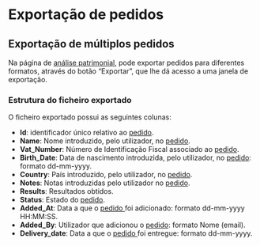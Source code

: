 # Exportação de pedidos

## Exportação de múltiplos pedidos

Na página de [análise patrimonial](./), pode exportar pedidos para diferentes formatos, através do botão “Exportar”, que lhe dá acesso a uma janela de exportação.

### Estrutura do ficheiro exportado

O ficheiro exportado possui as seguintes colunas:

* **Id**: identificador único relativo ao [pedido](./).
* **Name**: Nome introduzido, pelo utilizador, no [pedido](./).
* **Vat\_Number**: Número de Identificação Fiscal associado ao [pedido](./).
* **Birth\_Date**: Data de nascimento introduzida, pelo utilizador, no [pedido](./): formato dd-mm-yyyy.
* **Country**: País introduzido, pelo utilizador, no [pedido](./).
* **Notes**: Notas introduzidas pelo utilizador no [pedido](./).
* **Results**: Resultados obtidos.
* **Status**: Estado do [pedido](./).
* **Added\_At**: Data a que o [pedido ](./)foi adicionado: formato dd-mm-yyyy HH:MM:SS.
* **Added\_By**: Utilizador que adicionou o [pedido](./): formato Nome (email).
* **Delivery\_date**: Data a que o [pedido ](./)foi entregue: formato dd-mm-yyyy.
